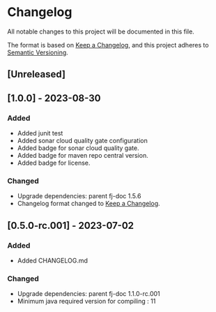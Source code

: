 # Changelog

All notable changes to this project will be documented in this file.

The format is based on [Keep a Changelog](https://keepachangelog.com/en/1.0.0/),
and this project adheres to [Semantic Versioning](https://semver.org/spec/v2.0.0.html).

## [Unreleased]

## [1.0.0] - 2023-08-30

### Added

- Added junit test
- Added sonar cloud quality gate configuration
- Added badge for sonar cloud quality gate.
- Added badge for maven repo central version.
- Added badge for license.

### Changed

- Upgrade dependencies: parent fj-doc 1.5.6
- Changelog format changed to [Keep a Changelog](https://keepachangelog.com/en/1.0.0/).

## [0.5.0-rc.001] - 2023-07-02

### Added

- Added CHANGELOG.md

### Changed

- Upgrade dependencies: parent fj-doc 1.1.0-rc.001
- Minimum java required version for compiling : 11

